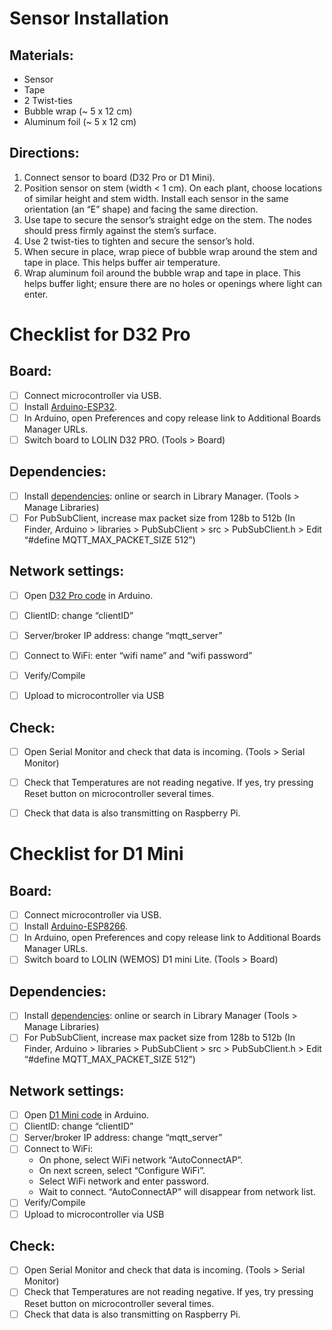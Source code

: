 # Sensor Installation

## Materials: 
* Sensor
* Tape
* 2 Twist-ties
* Bubble wrap (~ 5 x 12 cm)
* Aluminum foil (~ 5 x 12 cm)

## Directions:
1. Connect sensor to board (D32 Pro or D1 Mini).
2. Position sensor on stem (width < 1 cm). On each plant, choose locations of similar height and stem width. Install each sensor in the same orientation (an “E” shape) and facing the same direction.
3. Use tape to secure the sensor’s straight edge on the stem. The nodes should press firmly against the stem’s surface. 
4. Use 2 twist-ties to tighten and secure the sensor’s hold.
5. When secure in place, wrap piece of bubble wrap around the stem and tape in place. This helps buffer air temperature.
6. Wrap aluminum foil around the bubble wrap and tape in place. This helps buffer light; ensure there are no holes or openings where light can enter. 




# Checklist for D32 Pro

## Board:
- [ ] Connect microcontroller via USB.
- [ ] Install [Arduino-ESP32](https://github.com/espressif/arduino-esp32/blob/master/docs/arduino-ide/boards_manager.md). 
- [ ] In Arduino, open Preferences and copy release link to Additional Boards Manager URLs.
- [ ] Switch board to LOLIN D32 PRO. (Tools > Board)

## Dependencies:
- [ ] Install [dependencies](https://github.com/dotmote/sapflow/blob/master/software/microcontroller/d32_pro/d32.md): online or search in Library Manager. (Tools > Manage Libraries)
- [ ] For PubSubClient, increase max packet size from 128b to 512b
(In Finder, Arduino > libraries > PubSubClient > src > PubSubClient.h > Edit “#define MQTT_MAX_PACKET_SIZE 512”)

## Network settings:
- [ ] Open [D32 Pro code](https://github.com/dotmote/sapflow/blob/master/software/microcontroller/d32_pro/d32_pro_sapflow_mqtt_sd/d32_pro_sapflow_mqtt_sd.ino) in Arduino.
- [ ] ClientID: change “clientID”
- [ ] Server/broker IP address: change “mqtt_server”
- [ ] Connect to WiFi: enter “wifi name” and “wifi password”
- [ ] Verify/Compile
- [ ] Upload to microcontroller via USB


## Check:
- [ ] Open Serial Monitor and check that data is incoming. (Tools > Serial Monitor)
- [ ] Check that Temperatures are not reading negative. If yes, try pressing Reset button on microcontroller several times.
- [ ] Check that data is also transmitting on Raspberry Pi.





# Checklist for D1 Mini

## Board:
- [ ] Connect microcontroller via USB.
- [ ] Install [Arduino-ESP8266](https://github.com/esp8266/Arduino). 
- [ ] In Arduino, open Preferences and copy release link to Additional Boards Manager URLs.
- [ ] Switch board to LOLIN (WEMOS) D1 mini Lite. (Tools > Board)

## Dependencies:
- [ ] Install [dependencies](https://github.com/dotmote/sapflow/blob/master/software/microcontroller/d1_mini/d1.md): online or search in Library Manager (Tools > Manage Libraries)
- [ ] For PubSubClient, increase max packet size from 128b to 512b
(In Finder, Arduino > libraries > PubSubClient > src > PubSubClient.h > Edit “#define MQTT_MAX_PACKET_SIZE 512”)

## Network settings:
- [ ] Open [D1 Mini code](https://github.com/dotmote/sapflow/blob/master/software/microcontroller/d1_mini/d1_mini_sapflow_mqtt/d1_hdc2080_sapflow_mqtt.ino) in Arduino. 
- [ ] ClientID: change “clientID”
- [ ] Server/broker IP address: change “mqtt_server”
- [ ] Connect to WiFi: 
    - On phone, select WiFi network “AutoConnectAP”. 
    - On next screen, select “Configure WiFi”.
    - Select WiFi network and enter password.
    - Wait to connect. “AutoConnectAP” will disappear from network list.
- [ ] Verify/Compile
- [ ] Upload to microcontroller via USB

## Check:
- [ ] Open Serial Monitor and check that data is incoming. (Tools > Serial Monitor)
- [ ] Check that Temperatures are not reading negative. If yes, try pressing Reset button on microcontroller several times.
- [ ] Check that data is also transmitting on Raspberry Pi.

